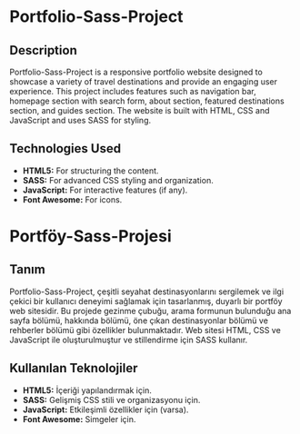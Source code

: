 # Portfolio-Sass-Project

## Description

Portfolio-Sass-Project is a responsive portfolio website designed to showcase a variety of travel destinations and provide an engaging user experience. This project includes features such as navigation bar, homepage section with search form, about section, featured destinations section, and guides section. The website is built with HTML, CSS and JavaScript and uses SASS for styling.

## Technologies Used

- **HTML5:** For structuring the content.
- **SASS:** For advanced CSS styling and organization.
- **JavaScript:** For interactive features (if any).
- **Font Awesome:** For icons.

# Portföy-Sass-Projesi

## Tanım

Portfolio-Sass-Project, çeşitli seyahat destinasyonlarını sergilemek ve ilgi çekici bir kullanıcı deneyimi sağlamak için tasarlanmış, duyarlı bir portföy web sitesidir. Bu projede gezinme çubuğu, arama formunun bulunduğu ana sayfa bölümü, hakkında bölümü, öne çıkan destinasyonlar bölümü ve rehberler bölümü gibi özellikler bulunmaktadır. Web sitesi HTML, CSS ve JavaScript ile oluşturulmuştur ve stillendirme için SASS kullanır.

## Kullanılan Teknolojiler

- **HTML5:** İçeriği yapılandırmak için.
- **SASS:** Gelişmiş CSS stili ve organizasyonu için.
- **JavaScript:** Etkileşimli özellikler için (varsa).
- **Font Awesome:** Simgeler için.
